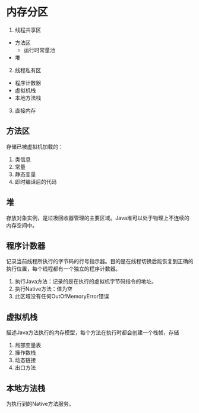 # 内存分区

1. 线程共享区
  - 方法区
    - 运行时常量池
  - 堆
2. 线程私有区
  - 程序计数器
  - 虚拟机栈
  - 本地方法栈
3. 直接内存

## 方法区

存储已被虚拟机加载的：
1. 类信息
2. 常量
3. 静态变量
4. 即时编译后的代码

## 堆

存放对象实例，是垃圾回收器管理的主要区域。Java堆可以处于物理上不连续的内存空间中。

## 程序计数器

记录当前线程所执行的字节码的行号指示器。目的是在线程切换后能恢复到正确的执行位置，每个线程都有一个独立的程序计数器。

1. 执行Java方法：记录的是在执行的虚拟机字节码指令的地址。
2. 执行Native方法：值为空
3. 此区域没有任何OutOfMemoryError错误

## 虚拟机栈

描述Java方法执行的内存模型，每个方法在执行时都会创建一个栈帧，存储
1. 局部变量表
2. 操作数栈
3. 动态链接
4. 出口方法

## 本地方法栈

为执行到的Native方法服务。
